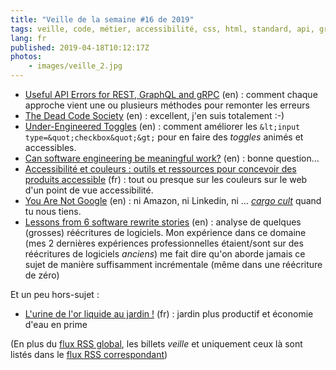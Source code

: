 ```yaml
---
title: "Veille de la semaine #16 de 2019"
tags: veille, code, métier, accessibilité, css, html, standard, api, graphql, rest
lang: fr
published: 2019-04-18T10:12:17Z
photos:
    - images/veille_2.jpg
---
```

* [Useful API Errors for REST, GraphQL and gRPC](https://blog.apisyouwonthate.com/useful-api-errors-for-rest-graphql-and-grpc-897efa851165) (en)&nbsp;: comment chaque approche vient une ou plusieurs méthodes pour remonter les erreurs
* [The Dead Code Society](https://medium.com/pinterest-engineering/the-dead-code-society-2f189ff46b04) (en)&nbsp;: excellent, j'en suis totalement :-)
* [Under-Engineered Toggles](http://adrianroselli.com/2019/03/under-engineered-toggles.html) (en)&nbsp;: comment améliorer les `&lt;input type=&quot;checkbox&quot;&gt;` pour en faire des *toggles* animés et accessibles.
* [Can software engineering be meaningful work?](https://codewithoutrules.com/2019/04/12/meaningful-programming-work/) (en)&nbsp;: bonne question…
* [Accessibilité et couleurs : outils et ressources pour concevoir des produits accessible](https://stephaniewalter.design/fr/blog/accessibilite-et-couleurs-outils-et-ressources-pour-concevoir-des-produits-accessible/) (fr)&nbsp;: tout ou presque sur les couleurs sur le web d'un point de vue accessibilité.
* [You Are Not Google](https://blog.bradfieldcs.com/you-are-not-google-84912cf44afb) (en)&nbsp;: ni Amazon, ni Linkedin, ni … *[cargo cult](https://fr.wikipedia.org/wiki/Culte_du_cargo)* quand tu nous tiens.
* [Lessons from 6 software rewrite stories](https://medium.com/@herbcaudill/lessons-from-6-software-rewrite-stories-635e4c8f7c22) (en)&nbsp;: analyse de quelques (grosses) réécritures de logiciels. Mon expérience dans ce domaine (mes 2 dernières expériences professionnelles étaient/sont sur des réécritures de logiciels _anciens_) me fait dire qu'on aborde jamais ce sujet de manière suffisamment incrémentale (même dans une réécriture de zéro)

Et un peu hors-sujet&nbsp;:

* [L'urine de l'or liquide au jardin !](https://www.youtube.com/watch?v=4SZasMQH9yU) (fr)&nbsp;: jardin plus productif et économie d'eau en prime

(En plus du [flux RSS global](/rss.xml), les billets *veille*
et uniquement ceux là sont listés dans le [flux RSS correspondant](/rss/veille.xml))
